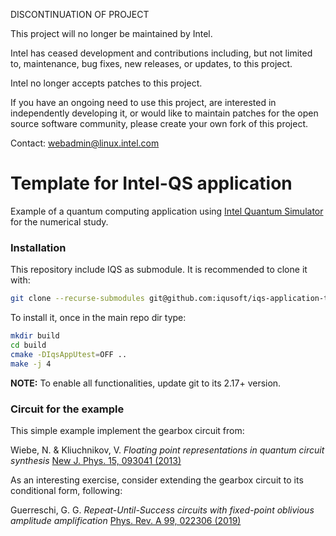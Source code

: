 DISCONTINUATION OF PROJECT

This project will no longer be maintained by Intel.

Intel has ceased development and contributions including, but not limited to, maintenance, bug fixes, new releases, or updates, to this project.  

Intel no longer accepts patches to this project.

If you have an ongoing need to use this project, are interested in independently developing it, or would like to maintain patches for the open source software community, please create your own fork of this project.  

Contact: webadmin@linux.intel.com
# Template for Intel-QS application

Example of a quantum computing application using
[Intel Quantum Simulator](https://github.com/iqusoft/intel-qs)
for the numerical study.


### Installation

This repository include IQS as submodule. It is recommended to clone it with:
```bash
git clone --recurse-submodules git@github.com:iqusoft/iqs-application-template.git
```

To install it, once in the main repo dir type:
```bash
mkdir build
cd build
cmake -DIqsAppUtest=OFF ..
make -j 4
```

**NOTE:** To enable all functionalities, update git to its 2.17+ version.


### Circuit for the example

This simple example implement the gearbox circuit from:

   Wiebe, N. \& Kliuchnikov, V.
   *Floating point representations in quantum circuit synthesis*
   [New J. Phys. 15, 093041 (2013)](http://iopscience.iop.org/article/10.1088/1367-2630/15/9/093041/meta)

As an interesting exercise, consider extending the gearbox circuit to its
conditional form, following:

   Guerreschi, G. G.
   *Repeat-Until-Success circuits with fixed-point oblivious amplitude amplification*
   [Phys. Rev. A 99, 022306 (2019)](https://arxiv.org/abs/1808.02900)
